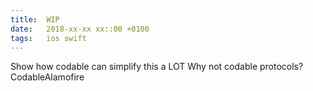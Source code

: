 ```yaml
---
title:  WIP
date:   2018-xx-xx xx::00 +0100
tags:	ios swift
---
```



Show how codable can simplify this a LOT
Why not codable protocols?
CodableAlamofire